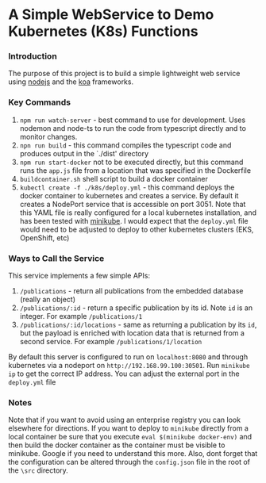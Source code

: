 # A Simple WebService to Demo Kubernetes (K8s) Functions

### Introduction

The purpose of this project is to build a simple lightweight web service using  [nodejs](https://nodejs.org/en/) and the [koa](https://koajs.com/) frameworks.

### Key Commands

1. `npm run watch-server` - best command to use for development.  Uses nodemon and node-ts to run the code from typescript directly and to monitor changes.
2. `npn run build` - this command compiles the typescript code and produces output in the `./dist' directory
3. `npm run start-docker` not to be executed directly, but this command runs the `app.js` file from a location that was specified in the Dockerfile
4. `buildcontainer.sh` shell script to build a docker container
5. `kubectl create -f ./k8s/deploy.yml` - this command deploys the docker container to kubernetes and creates a service.  By default it creates a NodePort service that is accessible on port 3051.  Note that this YAML file is really configured for a local kubernetes installation, and has been tested with [minikube](https://kubernetes.io/docs/setup/minikube/).  I would expect that the `deploy.yml` file would need to be adjusted to deploy to other kubernetes clusters (EKS, OpenShift, etc)

### Ways to Call the Service
This service implements a few simple APIs:

1. `/publications` - return all publications from the embedded database (really an object)
2. `/publications/:id` - return a specific publication by its id.  Note `id` is an integer.  For example `/publications/1`
3. `/publications/:id/locations` - same as returning a publication by its `id`, but the payload is enriched with location data that is returned from a second service.  For example `/publications/1/location`

By default this server is configured to run on `localhost:8080` and through kubernetes via a nodeport on `http://192.168.99.100:30501`.  Run `minikube ip` to get the correct IP address.  You can adjust the external port in the `deploy.yml` file

### Notes
Note that if you want to avoid using an enterprise registry you can look elsewhere for directions.  If you want to deploy to `minikube` directly from a local container be sure that you execute `eval $(minikube docker-env)` and then build the docker container as the container must be visible to minikube.  Google if you need to understand this more.  Also, dont forget that the configuration can be altered through the `config.json` file in the root of the `\src` directory.